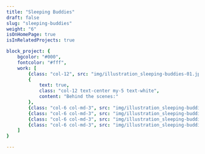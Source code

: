```yaml
---
title: "Sleeping Buddies"
draft: false
slug: "sleeping-buddies"
weight: "6"
isOnHomePage: true
isInRelatedProjects: true

block_project: {
	bgcolor: "#000",
	fontcolor: "#fff",
	work: [ 
		{class: "col-12", src: "img/illustration_sleeping-buddies-01.jpg"},
		{
			text: true, 
			class: "col-12 text-center my-5 text-white", 
			content: "Behind the scenes:"
		},
		{class: "col-6 col-md-3", src: "img/illustration_sleeping-buddies-03.png"},
		{class: "col-6 col-md-3", src: "img/illustration_sleeping-buddies-04.png"},
		{class: "col-6 col-md-3", src: "img/illustration_sleeping-buddies-05.png"},
		{class: "col-6 col-md-3", src: "img/illustration_sleeping-buddies-06.png"},
	]
}

---
```

